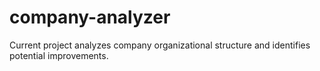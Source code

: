 # company-analyzer
Current project analyzes company organizational structure and identifies potential improvements. 
